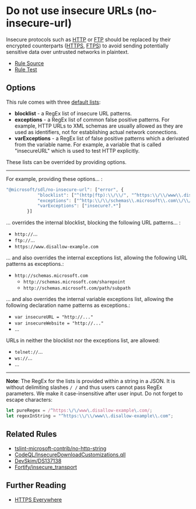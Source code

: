 # Do not use insecure URLs (no-insecure-url)

Insecure protocols such as [HTTP](https://en.wikipedia.org/wiki/Hypertext_Transfer_Protocol) or [FTP](https://en.wikipedia.org/wiki/File_Transfer_Protocol) should be replaced by their encrypted counterparts ([HTTPS](https://en.wikipedia.org/wiki/HTTPS), [FTPS](https://en.wikipedia.org/wiki/FTPS)) to avoid sending potentially sensitive data over untrusted networks in plaintext.

- [Rule Source](../../lib/rules/no-insecure-url.js)
- [Rule Test](../../tests/lib/rules/no-insecure-url.js)

## Options

This rule comes with three [default lists](../../lib/rules/no-insecure-url.js#L13):

- **blocklist** - a RegEx list of insecure URL patterns.
- **exceptions** - a RegEx list of common false positive patterns. For example, HTTP URLs to XML schemas are usually allowed as they are used as identifiers, not for establishing actual network connections.
- **varExceptions** - a RegEx list of false positive patterns which a derivated from the variable name. For example, a variable that is called "insecureURL" which is used to test HTTP explicitly.

These lists can be overrided by providing options.

---

For example, providing these options... :

```javascript
"@microsoft/sdl/no-insecure-url": ["error", {
            "blocklist": ["^(http|ftp):\\/\\/", "^https:\\/\\/www\\.disallow-example\\.com"],
            "exceptions": ["^http:\\/\\/schemas\\.microsoft\\.com\\/\\/?.*"],
            "varExceptions": ["insecure?.*"]
        }]
```

... overrides the internal blocklist, blocking the following URL patterns... :

- `http://`...
- `ftp://`...
- `https://www.disallow-example.com`

... and also overrides the internal exceptions list, allowing the following URL patterns as exceptions.:

- `http://schemas.microsoft.com`
  - `http://schemas.microsoft.com/sharepoint`
  - `http://schemas.microsoft.com/path/subpath`

... and also overrides the internal variable exceptions list, allowing the following declaration name patterns as exceptions.:

- `var insecureURL = "http://..."`
- `var insecureWebsite = "http://..."`
- ...

URLs in neither the blocklist nor the exceptions list, are allowed:

- `telnet://`...
- `ws://`...
- ...

---

**Note**: The RegEx for the lists is provided within a string in a JSON. It is without delimiting slashes `/ /` and thus users cannot pass RegEx parameters. We make it case-insensitive after user input. Do not forget to escape characters:

```javascript
let pureRegex = /^https:\/\/www\.disallow-example\.com/;
let regexInString = "^https:\\/\\/www\\.disallow-example\\.com";
```

## Related Rules

- [tslint-microsoft-contrib/no-http-string](https://github.com/microsoft/tslint-microsoft-contrib/blob/master/src/noHttpStringRule.ts)
- [CodeQL/InsecureDownloadCustomizations.qll](https://github.com/github/codeql/blob/master/javascript/ql/src/semmle/javascript/security/dataflow/InsecureDownloadCustomizations.qll#L62)
- [DevSkim/DS137138](https://github.com/microsoft/DevSkim/blob/main/guidance/DS137138.md)
- [Fortify/insecure_transport](https://vulncat.fortify.com/en/detail?id=desc.config.java.insecure_transport#JavaScript%2fTypeScript)

## Further Reading

- [HTTPS Everywhere](https://en.wikipedia.org/wiki/HTTPS_Everywhere)
